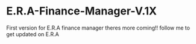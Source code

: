 # E.R.A-Finance-Manager-V.1X
First version for E.R.A finance manager theres more coming!! follow me to get updated on E.R.A
